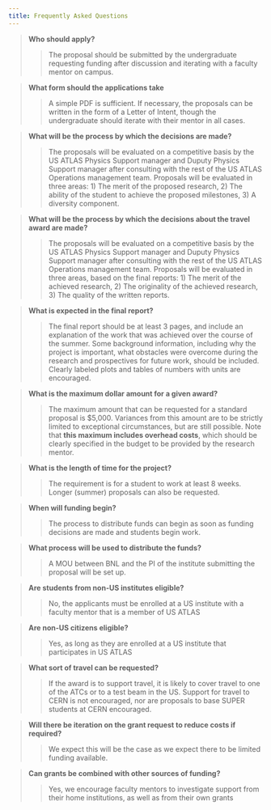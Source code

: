 ```yaml
---
title: Frequently Asked Questions
---
```


>**Who should apply?**
>>The proposal should be submitted by the undergraduate requesting funding after discussion and iterating with a faculty mentor on campus.

>**What form should the applications take**
>>A simple PDF is sufficient. If necessary, the proposals can be written in the form of a Letter of Intent, though the undergraduate should iterate with their mentor in all cases.

>**What will be the process by which the decisions are made?**
>>The proposals will be evaluated on a competitive basis by the US ATLAS Physics Support manager and Duputy Physics Support manager after consulting with the rest of the US ATLAS Operations management team. Proposals will be evaluated in three areas: 1) The merit of the proposed research, 2) The ability of the student to achieve the proposed milestones, 3) A diversity component.

>**What will be the process by which the decisions about the travel award are made?**
>>The proposals will be evaluated on a competitive basis by the US ATLAS Physics Support manager and Duputy Physics Support manager after consulting with the rest of the US ATLAS Operations management team. Proposals will be evaluated in three areas, based on the final reports: 1) The merit of the achieved research, 2) The originality of the achieved research, 3) The quality of the written reports.

>**What is expected in the final report?**
>>The final report should be at least 3 pages, and include an explanation of the work that was achieved over the course of the summer. Some background information, including why the project is important, what obstacles were overcome during the research and prospectives for future work, should be included. Clearly labeled plots and tables of numbers with units are encouraged.

>**What is the maximum dollar amount for a given award?**
>>The maximum amount that can be requested for a standard proposal is $5,000. Variances from this amount are to be strictly limited to exceptional circumstances, but are still possible. Note that **this maximum includes overhead costs**, which should be clearly specified in the budget to be provided by the research mentor.

>**What is the length of time for the project?**
>>The requirement is for a student to work at least 8 weeks. Longer (summer) proposals can also be requested.

>**When will funding begin?**
>>The process to distribute funds can begin as soon as funding decisions are made and students begin work.

>**What process will be used to distribute the funds?**
>>A MOU between BNL and the PI of the institute submitting the proposal will be set up.

>**Are students from non-US institutes eligible?**
>>No, the applicants must be enrolled at a US institute with a faculty mentor that is a member of US ATLAS

>**Are non-US citizens eligible?**
>>Yes, as long as they are enrolled at a US institute that participates in US ATLAS

>**What sort of travel can be requested?**
>>If the award is to support travel, it is likely to cover travel to one of the ATCs or to a test beam in the US. Support for travel to CERN is not encouraged, nor are proposals to base SUPER students at CERN encouraged.

>**Will there be iteration on the grant request to reduce costs if required?**
>>We expect this will be the case as we expect there to be limited funding available.

>**Can grants be combined with other sources of funding?**
>>Yes, we encourage faculty mentors to investigate support from their home institutions, as well as from their own grants

